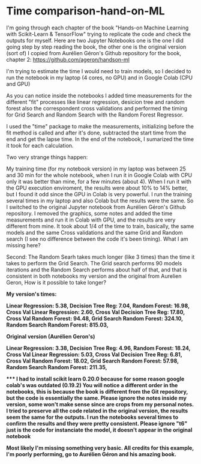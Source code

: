 # Time comparison-hand-on-ML

I'm going through each chapter of the book "Hands-on Machine Learning with Scikit-Learn & TensorFlow" trying to replicate the code and check the outputs for myself. Here are two Jupyter Notebooks one is the one I did going step by step reading the book, the other one is the original version (sort of) I copied from Aurélien Géron's Github repository for the book, chapter 2:
https://github.com/ageron/handson-ml

I'm trying to estimate the time I would need to train models, so I decided to run the notebook in my laptop (4 cores, no GPU) and in Google Colab (CPU and GPU)

As you can notice inside the notebooks I added time measurements for the different "fit" processes like linear regression, desicion tree and random forest also the correspondent cross validations and performed the timing for Grid Search and Random Search with the Random Forest Regressor.

I used the "time" package to make the measurements, initializing before the fit method is called and after it's done, subtracted the start time from the end and get the lapse time. In the end of the notebook, I sumarized the time it took for each calculation.


Two very strange things happen: 

My training time (for my notebook version) in my laptop was between 25 and 30 min for the whole notebook, when I run it in Google Colab with CPU only it was better than mine, for a few minutes (about 4).
When I run it with the GPU execution enviroment, the results were about 10% to 14% better, but I found it odd since the GPU in Colab is very powerful.
I run the training several times in my laptop and also Colab but the results were the same. So I switched to the original Jupyter notebook from Aurélien Géron's Github repository. I removed the graphics, some notes and added the time measurements and run it in Colab with GPU, and the results are very different from mine. It took about 1/4 of the time to train, basically, the same models and the same Cross validations and the same Grid and Random search (I see no difference between the code it's been timing). What I am missing here?  


Second: The Random Searh takes much longer (like 3 times) than the time it takes to perform the Grid Search. The Grid search performs 90 models iterations and the Random Search performs about half of that, and that is consistent in both notebooks my version and the original from Aurelien Geron, How is it possible to take longer?


<B>My version's times:<B>

Linear Regression: 5.38,
Decision Tree Reg: 7.04,
Random Forest: 16.98,
Cross Val Linear Regression: 2.60,
Cross Val Decision Tree Reg: 17.80,
Cross Val Random Forest: 94.48,
Grid Search Random Forest: 324.10,
Random Search Random Forest: 815.03,



Original version (Aurélien Geron's)

Linear Regression: 3.38,
Decision Tree Reg: 4.96,
Random Forest: 18.24,
Cross Val Linear Regression: 5.03,
Cross Val Decision Tree Reg: 6.81,
Cross Val Random Forest: 18.02,
Grid Search Random Forest: 57.98,
Random Search Random Forest: 211.35,


*** I had to install scikit learn 0.20.0 because for some reason google colab's was outdated (0.19.2)
    You will notice a different order in the notebooks, this is because the book is different from the Git repository, but the code is essentially the same. 
    Please ignore the notes inside my version, some won't make sense since are crops from my personal notes.
    I tried to preserve all the code related in the original version, the results seem the same for the outputs.
    I run the notebooks several times to confirm the results and they were pretty consistent.
    Please ignore "t6" just is the code for instanciate the model, it doesn't appear in the original notebook


Most likely I'm missing something very basic. All credits for this example, I'm poorly performing, go to Aurélien Géron and his amazing book.

